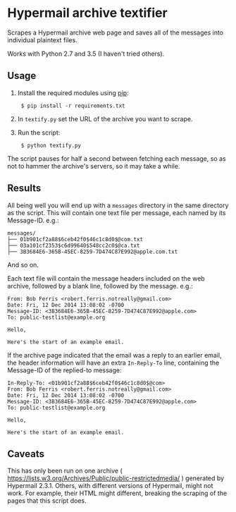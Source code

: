 # Hypermail archive textifier

Scrapes a Hypermail archive web page and saves all of the messages into individual plaintext files.

Works with Python 2.7 and 3.5 (I haven't tried others).


## Usage

1. Install the required modules using [pip](https://pip.pypa.io/en/stable/):

        $ pip install -r requirements.txt

2. In `textify.py` set the URL of the archive you want to scrape.

3. Run the script:

        $ python textify.py

The script pauses for half a second between fetching each message, so as not to hammer the archive's servers, so it may take a while.


## Results

All being well you will end up with a `messages` directory in the same directory as the script. This will contain one text file per message, each named by its Message-ID. e.g.:

    messages/
    ├── 01b901cf2a88$6ceb42f0$46c1c8d0$@com.txt
    ├── 03a101cf2353$c6d99640$548cc2c0$@ca.txt
    ├── 3B3684E6-365B-45EC-8259-7D474C87E992@apple.com.txt

And so on.

Each text file will contain the message headers included on the web archive, followed by a blank line, followed by the message. e.g.:

    From: Bob Ferris <robert.ferris.notreally@gmail.com>
    Date: Fri, 12 Dec 2014 13:08:02 -0700
    Message-ID: <3B3684E6-365B-45EC-8259-7D474C87E992@apple.com>
    To: public-testlist@example.org

    Hello,

    Here's the start of an example email.

If the archive page indicated that the email was a reply to an earlier email, the header information will have an extra `In-Reply-To` line, containing the Message-ID of the replied-to message:

    In-Reply-To: <01b901cf2a88$6ceb42f0$46c1c8d0$@com>
    From: Bob Ferris <robert.ferris.notreally@gmail.com>
    Date: Fri, 12 Dec 2014 13:08:02 -0700
    Message-ID: <3B3684E6-365B-45EC-8259-7D474C87E992@apple.com>
    To: public-testlist@example.org

    Hello,

    Here's the start of an example email.


## Caveats

This has only been run on one archive ( https://lists.w3.org/Archives/Public/public-restrictedmedia/ ) generated by Hypermail 2.3.1. Others, with different versions of Hypermail, might not work. For example, their HTML might different, breaking the scraping of the pages that this script does.


